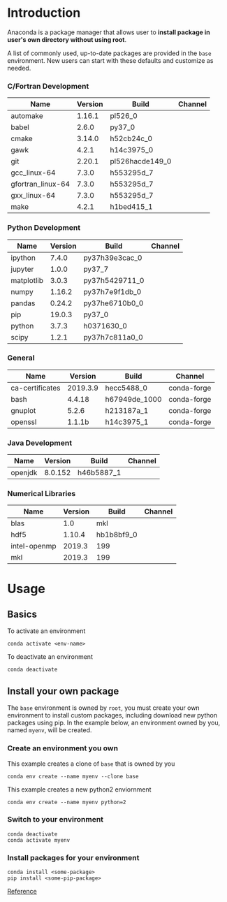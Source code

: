 # Introduction

Anaconda is a package manager that allows user to **install package in user's own directory without using root**.

A list of commonly used, up-to-date packages are provided in the `base` environment. New users can start with these defaults and customize as needed.

### C/Fortran Development

Name | Version | Build | Channel
--- | --- | --- | ---
automake | 1.16.1 | pl526_0
babel | 2.6.0 | py37_0
cmake | 3.14.0 | h52cb24c_0
gawk | 4.2.1 | h14c3975_0
git | 2.20.1 | pl526hacde149_0
gcc_linux-64 | 7.3.0 | h553295d_7
gfortran_linux-64 | 7.3.0 | h553295d_7
gxx_linux-64 | 7.3.0 | h553295d_7
make | 4.2.1 | h1bed415_1

### Python Development

Name | Version | Build | Channel
--- | --- | --- | ---
ipython | 7.4.0 | py37h39e3cac_0
jupyter | 1.0.0 | py37_7
matplotlib | 3.0.3 | py37h5429711_0
numpy | 1.16.2 | py37h7e9f1db_0
pandas | 0.24.2 | py37he6710b0_0
pip | 19.0.3 | py37_0
python | 3.7.3 | h0371630_0
scipy | 1.2.1 | py37h7c811a0_0

### General

Name | Version | Build | Channel
--- | --- | --- | ---
ca-certificates | 2019.3.9 | hecc5488_0 | conda-forge
bash | 4.4.18 | h67949de_1000 | conda-forge
gnuplot | 5.2.6 | h213187a_1 | conda-forge
openssl | 1.1.1b | h14c3975_1 | conda-forge

### Java Development

Name | Version | Build | Channel
--- | --- | --- | ---
openjdk | 8.0.152 | h46b5887_1

### Numerical Libraries

Name | Version | Build | Channel
--- | --- | --- | ---
blas | 1.0 | mkl
hdf5 | 1.10.4 | hb1b8bf9_0
intel-openmp | 2019.3 | 199
mkl | 2019.3 | 199

# Usage

## Basics
To activate an environment
```
conda activate <env-name>
```
To deactivate an environment
```
conda deactivate
```

## Install your own package
The `base` environment is owned by `root`, you must create your own environment to install custom packages, including download new python packages using pip. In the example below, an environment owned by you, named `myenv`, will be created.
### Create an environment you own
This example creates a clone of `base` that is owned by you
```
conda env create --name myenv --clone base
```
This example creates a new python2 enviornment
```
conda env create --name myenv python=2
```
### Switch to your environment
```
conda deactivate
conda activate myenv
```
### Install packages for your environment
```
conda install <some-package>
pip install <some-pip-package>
```
[Reference](https://conda.io/docs/user-guide/tasks/manage-environments.html)
